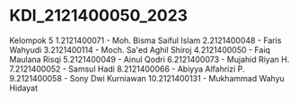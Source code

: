 # KDI_2121400050_2023
 Kelompok 5
  1.2121400071 - Moh. Bisma Saiful Islam
  2.2121400048 - Faris Wahyudi
  3.2121400114 - Moch. Sa'ed Aghil Shiroj
  4.2121400050 - Faiq Maulana Risqi
  5.2121400049 - Ainul Qodri
  6.2121400073 - Mujahid Riyan H. 
  7.2121400052 - Samsul Hadi
  8.2121400066 - Abiyya Alfahrizi P. 
  9.2121400058 - Sony Dwi Kurniawan
  10.2121400131 - Mukhammad Wahyu Hidayat
